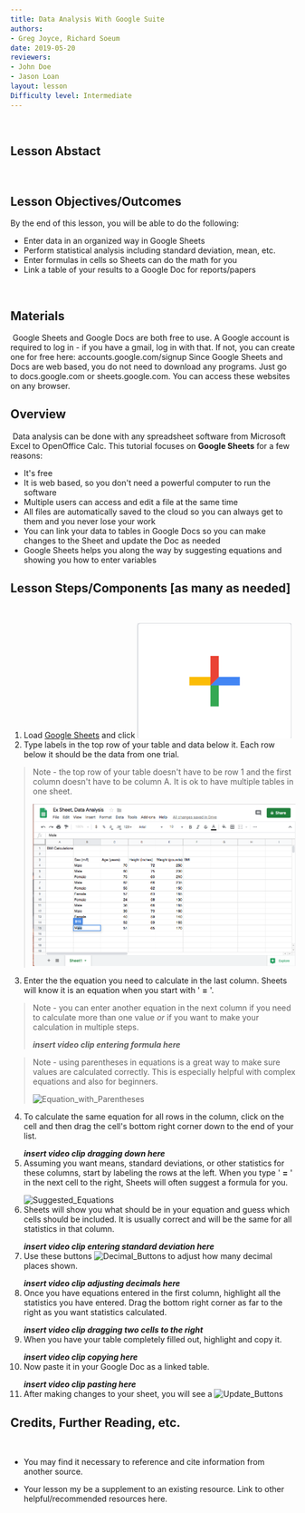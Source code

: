 ```yaml
---
title: Data Analysis With Google Suite
authors:
- Greg Joyce, Richard Soeum
date: 2019-05-20
reviewers:
- John Doe
- Jason Loan
layout: lesson
Difficulty level: Intermediate
---
```

​
## Lesson Abstact
​
## Lesson Objectives/Outcomes

By the end of this lesson, you will be able to do the following:

* Enter data in an organized way in Google Sheets
* Perform statistical analysis including standard deviation, mean, etc.
* Enter formulas in cells so Sheets can do the math for you
* Link a table of your results to a Google Doc for reports/papers

​
## Materials
​
Google Sheets and Google Docs are both free to use. A Google account is required to log in - if you have a gmail, log in with that. If not, you can create one for free here: accounts.google.com/signup
Since Google Sheets and Docs are web based, you do not need to download any programs. Just go to docs.google.com or sheets.google.com. You can access these websites on any browser.
​
## Overview
​
Data analysis can be done with any spreadsheet software from Microsoft Excel to OpenOffice Calc. This tutorial focuses on **Google Sheets** for a few reasons:
* It's free
* It is web based, so you don't need a powerful computer to run the software
* Multiple users can access and edit a file at the same time
* All files are automatically saved to the cloud so you can always get to them and you never lose your work
* You can link your data to tables in Google Docs so you can make changes to the Sheet and update the Doc as needed
* Google Sheets helps you along the way by suggesting equations and showing you how to enter variables
​
## Lesson Steps/Components [as many as needed]
​
1. Load [Google Sheets](https://www.google.com ) and click ![new file button](https://github.com/ymonteagudo9896/pierce-hacker-submissions/blob/master/New_file_logo.png)
2. Type labels in the top row of your table and data below it. Each row below it should be the data from one trial.
> Note - the top row of your table doesn't have to be row 1 and the first column doesn't have to be column A. It is ok to have multiple tables in one sheet.</p>![Table_Layout](https://github.com/ymonteagudo9896/pierce-hacker-submissions/blob/master/lessons/Table_Layout.png)
3. Enter the the equation you need to calculate in the last column. Sheets will know it is an equation when you start with ' **=** '.
>Note - you can enter another equation in the next column if you need to calculate more than one value _or_ if you want to make your calculation in multiple steps.</p>__*insert video clip entering formula here*__

>Note - using parentheses in equations is a great way to make sure values are calculated correctly. This is especially helpful with complex equations and also for beginners.</p>![Equation_with_Parentheses](https://github.com/ymonteagudo9896/pierce-hacker-submissions/blob/master/lessons/Equation_with_Parentheses.png) 
4. To calculate the same equation for all rows in the column, click on the cell and then drag the cell's bottom right corner down to the end of your list.</p>__*insert video clip dragging down here*__
 5. Assuming you want means, standard deviations, or other statistics for these columns, start by labeling the rows at the left. When you type ' **=** ' in the next cell to the right, Sheets will often suggest a formula for you.</p>![Suggested_Equations](https://github.com/ymonteagudo9896/pierce-hacker-submissions/blob/master/lessons/Suggested_Equations.png)
 6. Sheets will show you what should be in your equation and guess which cells should be included. It is usually correct and will be the same for all statistics in that column.</p> __*insert video clip entering standard deviation here*__
 7. Use these buttons ![Decimal_Buttons](https://github.com/ymonteagudo9896/pierce-hacker-submissions/blob/master/lessons/Decimal_Buttons.png) to adjust how many decimal places shown.</p> __*insert video clip adjusting decimals here*__
 8. Once you have equations entered in the first column, highlight all the statistics you have entered. Drag the bottom right corner as far to the right as you want statistics calculated.</p>__*insert video clip dragging two cells to the right*__
 9. When you have your table completely filled out, highlight and copy it.</p>__*insert video clip copying here*__
 10. Now paste it in your Google Doc as a linked table. </p>__*insert video clip pasting here*__
 11. After making changes to your sheet, you will see a ![Update_Buttons](https://github.com/ymonteagudo9896/pierce-hacker-submissions/blob/master/lessons/Decimal_Buttons.png)

## Credits, Further Reading, etc.
​

* You may find it necessary to reference and cite information from another source.

* Your lesson my be a supplement to an existing resource. Link to other helpful/recommended resources here.
<!--stackedit_data:
eyJoaXN0b3J5IjpbLTk5NDk1NDU2LC0xNjE4NDA5ODA3LC0xND
MxOTcyNTc2LC04OTc4MDY3MjYsLTEzOTkyNjQxODcsMTQ4NjYy
MzE2MCwxNjczODY2MjU2LDEwNDMyMDI2MTIsLTExMjQzODY1NT
QsLTE5MzgwMDk2OTQsMTEzNjgwOTc3NywtMTQ4NzE2MjY0Nywt
MTcyOTA4MjE3OF19
-->